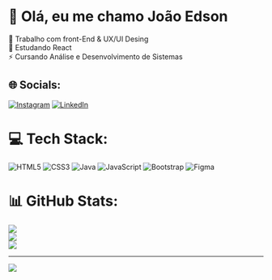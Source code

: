 # 🤘 Olá, eu me chamo João Edson
🔭 Trabalho com front-End & UX/UI Desing<br>🌱 Estudando React<br>⚡ Cursando Análise e Desenvolvimento de Sistemas


## 🌐 Socials:
[![Instagram](https://img.shields.io/badge/Instagram-%23E4405F.svg?logo=Instagram&logoColor=white)](https://instagram.com/https://www.instagram.com/joaoedson.dantas/) [![LinkedIn](https://img.shields.io/badge/LinkedIn-%230077B5.svg?logo=linkedin&logoColor=white)](https://linkedin.com/in/https://www.linkedin.com/in/joaoedson-dantas) 

# 💻 Tech Stack:
![HTML5](https://img.shields.io/badge/html5-%23E34F26.svg?style=for-the-badge&logo=html5&logoColor=white) ![CSS3](https://img.shields.io/badge/css3-%231572B6.svg?style=for-the-badge&logo=css3&logoColor=white) ![Java](https://img.shields.io/badge/java-%23ED8B00.svg?style=for-the-badge&logo=java&logoColor=white) ![JavaScript](https://img.shields.io/badge/javascript-%23323330.svg?style=for-the-badge&logo=javascript&logoColor=%23F7DF1E) ![Bootstrap](https://img.shields.io/badge/bootstrap-%23563D7C.svg?style=for-the-badge&logo=bootstrap&logoColor=white) 	![Figma](https://img.shields.io/badge/figma-%23F24E1E.svg?style=for-the-badge&logo=figma&logoColor=white)
# 📊 GitHub Stats:
![](https://github-readme-stats.vercel.app/api?username=joaoedson-dantas&theme=react&hide_border=true&include_all_commits=false&count_private=false)<br/>
![](https://github-readme-streak-stats.herokuapp.com/?user=joaoedson-dantas&theme=react&hide_border=true)<br/>
![](https://github-readme-stats.vercel.app/api/top-langs/?username=joaoedson-dantas&theme=react&hide_border=true&include_all_commits=false&count_private=false&layout=compact)

---
[![](https://visitcount.itsvg.in/api?id=joaoedson-dantas&icon=0&color=0)](https://visitcount.itsvg.in)

<!-- Proudly created with GPRM ( https://gprm.itsvg.in ) -->

